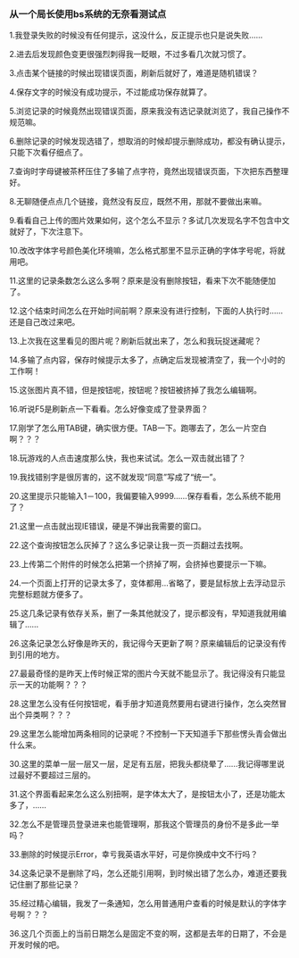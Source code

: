 ### 从一个局长使用bs系统的无奈看测试点
1.我登录失败的时候没有任何提示，这没什么，反正提示也只是说失败……

2.进去后发现颜色变更很强烈刺得我一眨眼，不过多看几次就习惯了。

3.点击某个链接的时候出现错误页面，刷新后就好了，难道是随机错误？

4.保存文字的时候没有成功提示，不过能成功保存就算了。

5.浏览记录的时候竟然出现错误页面，原来我没有选记录就浏览了，我自己操作不规范嘛。

6.删除记录的时候发现选错了，想取消的时候却提示删除成功，都没有确认提示，只能下次看仔细点了。

7.查询时字母键被茶杯压住了多输了点字符，竟然出现错误页面，下次把东西整理好。

8.无聊随便点点几个链接，竟然没有反应，既然不用，那就不要做出来嘛。

9.看看自己上传的图片效果如何，这个怎么不显示？多试几次发现名字不包含中文就好了，下次注意下。

10.改改字体字号颜色美化环境嘛，怎么格式那里不显示正确的字体字号呢，将就用吧。

11.这里的记录条数怎么这么多啊？原来是没有删除按钮，看来下次不能随便加了。

12.这个结束时间怎么在开始时间前啊？原来没有进行控制，下面的人执行时……还是自己改过来吧。

13.上次我在这里看见的图片呢？刷新后就出来了，怎么和我玩捉迷藏呢？

14.多输了点内容，保存时候提示太多了，点确定后发现被清空了，我一个小时的工作啊！

15.这张图片真不错，但是按钮呢，按钮呢？按钮被挤掉了我怎么编辑啊。

16.听说F5是刷新点一下看看。怎么好像变成了登录界面？

17.刚学了怎么用TAB键，确实很方便。TAB一下。跑哪去了，怎么一片空白啊？？？

18.玩游戏的人点击速度那么快，我也来试试。怎么一双击就出错了？

19.我找错别字是很厉害的，这不就发现“同意”写成了“统一”。

20.这里提示只能输入1－100，我偏要输入9999……保存看看，怎么系统不能用了？

21.这里一点击就出现IE错误，硬是不弹出我需要的窗口。

22.这个查询按钮怎么灰掉了？这么多记录让我一页一页翻过去找啊。

23.上传第二个附件的时候怎么把第一个挤掉了啊，会挤掉也要提示一下嘛。

24.一个页面上打开的记录太多了，变体都用…省略了，要是鼠标放上去浮动显示完整标题就方便多了。

25.这几条记录有依存关系，删了一条其他就没了，提示都没有，早知道我就用编辑了……

26.这条记录怎么好像是昨天的，我记得今天更新了啊？原来编辑后的记录没有传到引用的地方。

27.最最奇怪的是昨天上传时候正常的图片今天就不能显示了。我记得没有只能显示一天的功能啊？？？

28.这里怎么没有任何按钮呢，看手册才知道竟然要用右键进行操作，怎么突然冒出个异类啊？？？

29.这里怎么能增加两条相同的记录呢？不控制一下天知道手下那些愣头青会做出什么来。

30.这里的菜单一层一层又一层，足足有五层，把我头都绕晕了……我记得哪里说过最好不要超过三层的。

31.这个界面看起来怎么这么别扭啊，是字体太大了，是按钮太小了，还是功能太多了，……

32.怎么不是管理员登录进来也能管理啊，那我这个管理员的身份不是多此一举吗？

33.删除的时候提示Error，幸亏我英语水平好，可是你换成中文不行吗？

34.这条记录不是删除了吗，怎么还能引用啊，到时候出错了怎么办，难道还要我记住删了那些记录？

35.经过精心编辑，我发了一条通知，怎么用普通用户查看的时候是默认的字体字号啊？？？

36.这几个页面上的当前日期怎么是固定不变的啊，这都是去年的日期了，不会是开发时候的吧。
